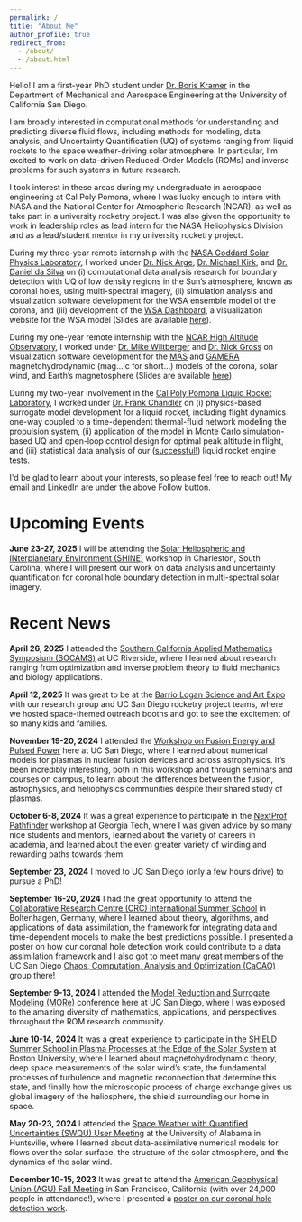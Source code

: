 ```yaml
---
permalink: /
title: "About Me"
author_profile: true
redirect_from: 
  - /about/
  - /about.html
---
```


Hello! I am a first-year PhD student under [Dr. Boris Kramer](http://kramer.ucsd.edu/index.html) in the Department of Mechanical and Aerospace Engineering at the University of California San Diego.

I am broadly interested in computational methods for understanding and predicting diverse fluid flows, including methods for modeling, data analysis, and Uncertainty Quantification (UQ) of systems ranging from liquid rockets to the space weather-driving solar atmosphere. In particular, I’m excited to work on data-driven Reduced-Order Models (ROMs) and inverse problems for such systems in future research.

I took interest in these areas during my undergraduate in aerospace engineering at Cal Poly Pomona, where I was lucky enough to intern with NASA and the National Center for Atmospheric Research (NCAR), as well as take part in a university rocketry project. I was also given the opportunity to work in leadership roles as lead intern for the NASA Heliophysics Division and as a lead/student mentor in my university rocketry project.

During my three-year remote internship with the
[NASA Goddard Solar Physics Laboratory](https://science.gsfc.nasa.gov/heliophysics/solar), I worked under
[Dr. Nick Arge](https://science.gsfc.nasa.gov/sci/bio/charles.n.arge), 
[Dr. Michael Kirk](https://science.gsfc.nasa.gov/sci/bio/michael.s.kirk), and
[Dr. Daniel da Silva](https://danieldasilva.org) 
on (i) computational data analysis research for boundary detection with UQ of low density regions in the Sun’s atmosphere, known as coronal holes, using multi-spectral imagery, (ii) simulation analysis and visualization software development for the WSA ensemble model of the corona, and (iii) development of the
[WSA Dashboard](https://ccmc.gsfc.nasa.gov/community-tools/WSA-Dashboard/), a visualization website for the WSA model (Slides are available
[here](https://jalanderos.github.io/presentations/#2023-sww)).

During my one-year remote internship with the
[NCAR High Altitude Observatory](https://www2.hao.ucar.edu/), I worked under
[Dr. Mike Wiltberger](https://www2.hao.ucar.edu/directory/mike-wiltberger) and
[Dr. Nick Gross](https://www.linkedin.com/in/nicholasgross1) 
on visualization software development for the [MAS](https://www.predsci.com/corona/apr2024eclipse/mas.php) and
[GAMERA](https://cgs.jhuapl.edu/Models/gamera.php)
magnetohydrodynamic (mag...ic for short...) models of the corona, solar wind, and Earth’s magnetosphere (Slides are available
[here](https://jalanderos.github.io/presentations/#2023-dash-cgs)). 

During my two-year involvement in the [Cal Poly Pomona Liquid Rocket Laboratory](https://www.cpplrl.com/), I worked under
[Dr. Frank Chandler](https://www.linkedin.com/in/frank-chandler-17237b33/)
on (i) physics-based surrogate model development for a liquid rocket, including flight dynamics one-way coupled to a time-dependent thermal-fluid network modeling the propulsion system, (ii) application of the model in Monte Carlo simulation-based UQ and open-loop control design for optimal peak altitude in flight, and (iii) statistical data analysis of our
([successful!](https://www.instagram.com/p/CdRmXUmMqK7/?hl=en))
liquid rocket engine tests.

I'd be glad to learn about your interests, so please feel free to reach out! My email and LinkedIn are under the above Follow button.

Upcoming Events
======
**June 23-27, 2025** I will be attending the [Solar Heliospheric and INterplanetary Environment (SHINE)](https://helioshine.org/) workshop in Charleston, South Carolina, where I will present our work on data analysis and uncertainty quantification for coronal hole boundary detection in multi-spectral solar imagery.

Recent News
======
**April 26, 2025** I attended the [Southern California Applied Mathematics Symposium (SOCAMS)](https://www.socams.org/) at UC Riverside, where I learned about research ranging from optimization and inverse problem theory to fluid mechanics and biology applications.

**April 12, 2025** It was great to be at the [Barrio Logan Science and Art Expo](https://www.barriologansae.com/) with our research group and UC San Diego rocketry project teams, where we hosted space-themed outreach booths and got to see the excitement of so many kids and families.

**November 19-20, 2024** I attended the [Workshop on Fusion Energy and Pulsed Power](https://cer.ucsd.edu/_news-events-articles/2024/fusion-energy-and-pulsed-power-workshop.html) here at UC San Diego, where I learned about numerical models for plasmas in nuclear fusion devices and across astrophysics. It’s been incredibly interesting, both in this workshop and through seminars and courses on campus, to learn about the differences between the fusion, astrophysics, and heliophysics communities despite their shared study of plasmas.

**October 6-8, 2024** It was a great experience to participate in the [NextProf Pathfinder](https://nextprof.engin.umich.edu/nextprof-pathfinder/) workshop at Georgia Tech, where I was given advice by so many nice students and mentors, learned about the variety of careers in academia, and learned about the even greater variety of winding and rewarding paths towards them.

**September 23, 2024** I moved to UC San Diego (only a few hours drive) to pursue a PhD!

**September 16-20, 2024** I had the great opportunity to attend the [Collaborative Research Centre (CRC) International Summer School](https://www.sfb1294.de/events/event/spring-school-2024) in Boltenhagen, Germany, where I learned about theory, algorithms, and applications of data assimilation, the framework for integrating data and time-dependent models to make the best predictions possible. I presented a poster on how our coronal hole detection work could contribute to a data assimilation framework and I also got to meet many great members of the UC San Diego [Chaos, Computation, Analysis and Optimization (CaCAO)](https://cacao.ucsd.edu/) group there!

**September 9-13, 2024** I attended the [Model Reduction and Surrogate Modeling (MORe)](https://more2024.sciencesconf.org/) conference here at UC San Diego, where I was exposed to the amazing diversity of mathematics, applications, and perspectives throughout the ROM research community.

**June 10-14, 2024** It was a great experience to participate in the [SHIELD Summer School in Plasma Processes at the Edge of the Solar System]( https://shielddrivecenter.com/shield-summer-school/) at Boston University, where I learned about magnetohydrodynamic theory, deep space measurements of the solar wind’s state, the fundamental processes of turbulence and magnetic reconnection that determine this state, and finally how the microscopic process of charge exchange gives us global imagery of the heliosphere, the shield surrounding our home in space.

**May 20-23, 2024** I attended the [Space Weather with Quantified Uncertainties (SWQU) User Meeting](https://uahspace.wixsite.com/swqu/events) at the University of Alabama in Huntsville, where I learned about data-assimilative numerical models for flows over the solar surface, the structure of the solar atmosphere, and the dynamics of the solar wind.

**December 10-15, 2023** It was great to attend the [American Geophysical Union (AGU) Fall Meeting](https://www.agu.org/annual-meeting) in San Francisco, California (with over 24,000 people in attendance!), where I presented a [poster on our coronal hole detection work](https://jalanderos.github.io/presentations/#2023-agu).